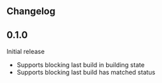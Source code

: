## Changelog

## 0.1.0
Initial release

* Supports blocking last build in building state
* Supports blocking last build has matched status

